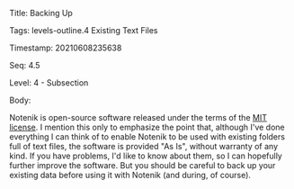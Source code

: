 Title:  Backing Up

Tags:   levels-outline.4 Existing Text Files

Timestamp: 20210608235638

Seq:    4.5

Level:  4 - Subsection

Body: 

Notenik is open-source software released under the terms of the [MIT license](https://opensource.org/licenses/MIT). I mention this only to emphasize the point that, although I've done everything I can think of to enable Notenik to be used with existing folders full of text files, the software is provided "As Is", without warranty of any kind. If you have problems, I'd like to know about them, so I can hopefully further improve the software. But you should be careful to back up your existing data before using it with Notenik (and during, of course).  

